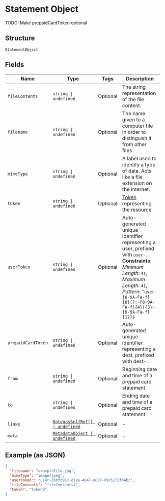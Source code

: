 
# Statement Object

TODO: Make prepaidCardToken optional

## Structure

`StatementObject`

## Fields

| Name | Type | Tags | Description |
|  --- | --- | --- | --- |
| `fileContents` | `string \| undefined` | Optional | The string representation of the file content. |
| `filename` | `string \| undefined` | Optional | The name given to a computer file in order to distinguish it from other files |
| `mimeType` | `string \| undefined` | Optional | A label used to identify a type of data.  Acts like a file extension on the internet. |
| `token` | `string \| undefined` | Optional | [Token](#/rest/models/structures/token) representing the resource |
| `userToken` | `string \| undefined` | Optional | Auto-generated unique identifier representing a user, prefixed with `user-`.<br>**Constraints**: *Minimum Length*: `41`, *Maximum Length*: `41`, *Pattern*: `^user-[0-9A-Fa-f]{8}(?:-[0-9A-Fa-f]{4}){3}-[0-9A-Fa-f]{12}$` |
| `prepaidCardToken` | `string \| undefined` | Optional | Auto-generated unique identifier representing a dest, prefixed with dest-. |
| `from` | `string \| undefined` | Optional | Beginning date and time of a prepaid card statement |
| `to` | `string \| undefined` | Optional | Ending date and time of a prepaid card statement |
| `links` | [`HateoasSelfRef[] \| undefined`](../../doc/models/hateoas-self-ref.md) | Optional | - |
| `meta` | [`MetadataObject \| undefined`](../../doc/models/metadata-object.md) | Optional | - |

## Example (as JSON)

```json
{
  "filename": "exampleFile.jpg",
  "mimeType": "image/jpeg",
  "userToken": "user-2bbfc967-d12e-4647-a887-d905172fb4bc",
  "fileContents": "fileContents4",
  "token": "token6"
}
```

